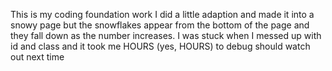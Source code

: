 This is my coding foundation work
I did a little adaption and made it into a snowy page
but the snowflakes appear from the bottom of the page and they fall down as the number increases.
I was stuck when I messed up with id and class and it took me HOURS (yes, HOURS) to debug
should watch out next time
